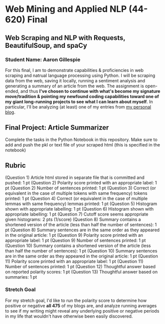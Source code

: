 # Web Mining and Applied NLP (44-620) Final

## Web Scraping and NLP with Requests, BeautifulSoup, and spaCy

### Student Name: Aaron Gillespie

For this final, I am to demonstrate capabilities & proficiencies in web scraping and natrual language processing using Python. I will be scraping data from the web, saving it locally, running a sentiment analysis and generating a summary of an article from the web. The assignment is open-ended, and thus **I've chosen to continue with what's become my signature move/tradition & pointing my newfound coding capabilities toward one of my giant long-running projects to see what I can learn about myself**. In particular, I'll be analyzing (at least) one of my entries from [my personal blog](https://aarongilly.com/Columns).

## Final Project: Article Summarizer
Complete the tasks in the Python Notebook in this repository. Make sure to add and push the pkl or text file of your scraped html (this is specified in the notebook)

## Rubric
(Question 1) Article html stored in separate file that is committed and pushed: 1 pt
(Question 2) Polarity score printed with an appropriate label: 1 pt
(Question 2) Number of sentences printed: 1 pt
(Question 3) Correct (or equivalent in the case of multiple tokens with same frequency) tokens printed: 1 pt
(Question 4) Correct (or equivalent in the case of multiple lemmas with same frequency) lemmas printed: 1 pt
(Question 5) Histogram shown with appropriate labelling: 1 pt
(Question 6) Histogram shown with appropriate labelling: 1 pt
(Question 7) Cutoff score seems appropriate given histograms: 2 pts (1/score)
(Question 8) Summary contains a shortened version of the article (less than half the number of sentences): 1 pt
(Question 8) Summary sentences are in the same order as they appeared in the original article: 1 pt
(Question 9) Polarity score printed with an appropriate label: 1 pt
(Question 9) Number of sentences printed: 1 pt
(Question 10) Summary contains a shortened version of the article (less than half the number of sentences): 1 pt
(Question 10) Summary sentences are in the same order as they appeared in the original article: 1 pt
(Question 11) Polarity score printed with an appropriate label: 1 pt
(Question 11) Number of sentences printed: 1 pt
(Question 12) Thoughtful answer based on reported polarity scores: 1 pt
(Question 13) Thoughtful answer based on summaries: 1 pt

### Stretch Goal

For my stretch goal, I'd like to run the polarity score to determine how positive or negative **all 475** of my blogs are, and analyze running averages to see if my writing might reveal any underlying positive or negative periods in my life that wouldn't have otherwise been easily discovered.